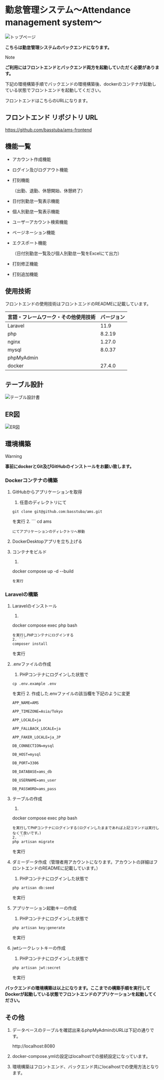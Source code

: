 # 勤怠管理システム～Attendance management system～

![トップページ](readme_image/AmsTopPage.png)

**こちらは勤怠管理システムのバックエンドになります。**

> [!Note]
> **ご利用にはフロントエンドとバックエンド両方を起動していただく必要があります。**

下記の環境構築手順でバックエンドの環境構築後、dockerのコンテナが起動している状態でフロントエンドを起動してください。

フロントエンドはこちらのURLになります。

## フロントエンド リポジトリ URL

https://github.com/basstuba/ams-frontend

## 機能一覧

- アカウント作成機能

- ログイン及びログアウト機能

- 打刻機能

    （出勤、退勤、休憩開始、休憩終了）

- 日付別勤怠一覧表示機能

- 個人別勤怠一覧表示機能

- ユーザーアカウント検索機能

- ページネーション機能

- エクスポート機能

    （日付別勤怠一覧及び個人別勤怠一覧をExcelにて出力）

- 打刻修正機能

- 打刻追加機能

## 使用技術

フロントエンドの使用技術はフロントエンドのREADMEに記載しています。

| 言語・フレームワーク・その他使用技術 | バージョン |
| ------------------ | ----------|
| Laravel            | 11.9      |
| php                | 8.2.19    |
| nginx              | 1.27.0    |
| mysql              | 8.0.37    |
| phpMyAdmin         |           |
| docker             | 27.4.0    |

## テーブル設計

![テーブル設計書](readme_image/AmsTable.png)

## ER図

![ER図](readme_image/AmsER.png)

## 環境構築

> [!Warning]
> **事前にdockerとGit及びGitHubのインストールをお願い致します。**

### Dockerコンテナの構築

1. GitHubからアプリケーションを取得
    1. 任意のディレクトリにて
    ```
    git clone git@github.com:basstuba/ams.git
    ```
    を実行
    2.  ```
    cd ams
    ```
    にてアプリケーションのディレクトリへ移動

2. DockerDesktopアプリを立ち上げる

3. コンテナをビルド
    1. ```
    docker compose up -d --build
    ```
    を実行

### Laravelの構築

1. Laravelのインストール
    1. ```
    docker compose exec php bash
    ```
    を実行しPHPコンテナにログインする
    2. ```
    composer install
    ```
    を実行

2. .envファイルの作成
    1. PHPコンテナにログインした状態で
    ```
    cp .env.example .env
    ```
    を実行
    2. 作成した.envファイルの該当欄を下記のように変更
    ```
    APP_NAME=AMS

    APP_TIMEZONE=Asia/Tokyo

    APP_LOCALE=ja

    APP_FALLBACK_LOCALE=ja

    APP_FAKER_LOCALE=ja_JP

    DB_CONNECTION=mysql

    DB_HOST=mysql

    DB_PORT=3306

    DB_DATABASE=ams_db

    DB_USERNAME=ams_user

    DB_PASSWORD=ams_pass
    ```

3. テーブルの作成
    1. ```
    docker compose exec php bash
    ```
    を実行してPHPコンテナにログインする(ログインしたままであれば上記コマンドは実行しなくて良いです。)
    2. ```
    php artisan migrate
    ```
    を実行

4. ダミーデータ作成（管理者用アカウントになります。アカウントの詳細はフロントエンドのREADMEに記載しています。）
    1. PHPコンテナにログインした状態で
    ```
    php artisan db:seed
    ```
    を実行

5. アプリケーション起動キーの作成
    1. PHPコンテナにログインした状態で
    ```
    php artisan key:generate
    ```
    を実行

6. jwtシークレットキーの作成
    1. PHPコンテナにログインした状態で
    ```
    php artisan jwt:secret
    ```
    を実行


**バックエンドの環境構築は以上になります。ここまでの構築手順を実行してDockerが起動している状態でフロントエンドのアプリケーションを起動してください。**

## その他

1. データベースのテーブルを確認出来るphpMyAdminのURLは下記の通りです。

    http://localhost:8080

2. docker-compose.ymlの設定はlocalhostでの接続設定になっています。

3. 環境構築はフロントエンド、バックエンド共にlocalhostでの使用方法となります。